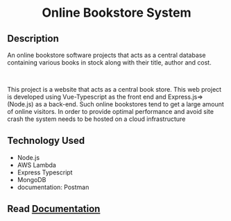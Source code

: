 <div align = center>

# Online Bookstore System

</div>

## Description

<p>
An online bookstore software projects that acts as a central database containing various books in stock along with their title, author and cost.
</p>

<br>

<p>
This project is a website that acts as a central book store. This web project is developed using Vue-Typescript as the front end and Express.js=>(Node.js) as a back-end. Such online bookstores tend to get a large amount of online visitors. In order to provide optimal performance and avoid site crash the system needs to be hosted on a cloud infrastructure
</p>

## Technology Used
- Node.js
- AWS Lambda
- Express Typescript
- MongoDB
- documentation: Postman

## Read <a href="https://github.com/mohamed-elrefai/Online-Bookstore-System/blob/main/Documentation.md">Documentation</a>

